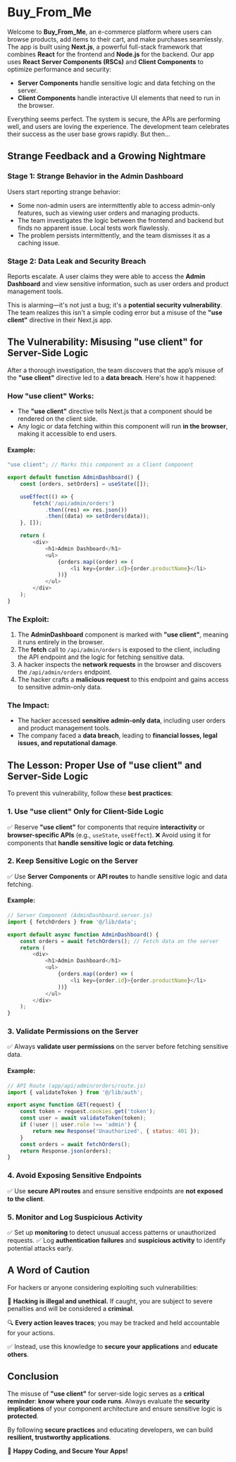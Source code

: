 # Buy_From_Me

Welcome to **Buy_From_Me**, an e-commerce platform where users can browse products, add items to their cart, and make purchases seamlessly. The app is built using **Next.js**, a powerful full-stack framework that combines **React** for the frontend and **Node.js** for the backend. Our app uses **React Server Components (RSCs)** and **Client Components** to optimize performance and security:

- **Server Components** handle sensitive logic and data fetching on the server.
- **Client Components** handle interactive UI elements that need to run in the browser.

Everything seems perfect. The system is secure, the APIs are performing well, and users are loving the experience. The development team celebrates their success as the user base grows rapidly. But then...

## Strange Feedback and a Growing Nightmare

### Stage 1: Strange Behavior in the Admin Dashboard
Users start reporting strange behavior:

- Some non-admin users are intermittently able to access admin-only features, such as viewing user orders and managing products.
- The team investigates the logic between the frontend and backend but finds no apparent issue. Local tests work flawlessly.
- The problem persists intermittently, and the team dismisses it as a caching issue.

### Stage 2: Data Leak and Security Breach
Reports escalate. A user claims they were able to access the **Admin Dashboard** and view sensitive information, such as user orders and product management tools.

This is alarming—it's not just a bug; it's a **potential security vulnerability**. The team realizes this isn't a simple coding error but a misuse of the **"use client"** directive in their Next.js app.

## The Vulnerability: Misusing "use client" for Server-Side Logic
After a thorough investigation, the team discovers that the app’s misuse of the **"use client"** directive led to a **data breach**. Here's how it happened:

### How "use client" Works:
- The **"use client"** directive tells Next.js that a component should be rendered on the client side.
- Any logic or data fetching within this component will run **in the browser**, making it accessible to end users.

#### Example:
```javascript
"use client"; // Marks this component as a Client Component

export default function AdminDashboard() {
    const [orders, setOrders] = useState([]);

    useEffect(() => {
        fetch('/api/admin/orders')
            .then((res) => res.json())
            .then((data) => setOrders(data));
    }, []);

    return (
        <div>
            <h1>Admin Dashboard</h1>
            <ul>
                {orders.map((order) => (
                    <li key={order.id}>{order.productName}</li>
                ))}
            </ul>
        </div>
    );
}
```

### The Exploit:
1. The **AdminDashboard** component is marked with **"use client"**, meaning it runs entirely in the browser.
2. The **fetch** call to `/api/admin/orders` is exposed to the client, including the API endpoint and the logic for fetching sensitive data.
3. A hacker inspects the **network requests** in the browser and discovers the `/api/admin/orders` endpoint.
4. The hacker crafts a **malicious request** to this endpoint and gains access to sensitive admin-only data.

### The Impact:
- The hacker accessed **sensitive admin-only data**, including user orders and product management tools.
- The company faced a **data breach**, leading to **financial losses, legal issues, and reputational damage**.

## The Lesson: Proper Use of "use client" and Server-Side Logic
To prevent this vulnerability, follow these **best practices**:

### 1. Use "use client" Only for Client-Side Logic
✅ Reserve **"use client"** for components that require **interactivity** or **browser-specific APIs** (e.g., `useState`, `useEffect`).
❌ Avoid using it for components that **handle sensitive logic or data fetching**.

### 2. Keep Sensitive Logic on the Server
✅ Use **Server Components** or **API routes** to handle sensitive logic and data fetching.

#### Example:
```javascript
// Server Component (AdminDashboard.server.js)
import { fetchOrders } from '@/lib/data';

export default async function AdminDashboard() {
    const orders = await fetchOrders(); // Fetch data on the server
    return (
        <div>
            <h1>Admin Dashboard</h1>
            <ul>
                {orders.map((order) => (
                    <li key={order.id}>{order.productName}</li>
                ))}
            </ul>
        </div>
    );
}
```

### 3. Validate Permissions on the Server
✅ Always **validate user permissions** on the server before fetching sensitive data.

#### Example:
```javascript
// API Route (app/api/admin/orders/route.js)
import { validateToken } from '@/lib/auth';

export async function GET(request) {
    const token = request.cookies.get('token');
    const user = await validateToken(token);
    if (!user || user.role !== 'admin') {
        return new Response('Unauthorized', { status: 401 });
    }
    const orders = await fetchOrders();
    return Response.json(orders);
}
```

### 4. Avoid Exposing Sensitive Endpoints
✅ Use **secure API routes** and ensure sensitive endpoints are **not exposed to the client**.

### 5. Monitor and Log Suspicious Activity
✅ Set up **monitoring** to detect unusual access patterns or unauthorized requests.
✅ Log **authentication failures** and **suspicious activity** to identify potential attacks early.

## A Word of Caution
For hackers or anyone considering exploiting such vulnerabilities:

🚫 **Hacking is illegal and unethical.** If caught, you are subject to severe penalties and will be considered a **criminal**.

🔍 **Every action leaves traces**; you may be tracked and held accountable for your actions.

✅ Instead, use this knowledge to **secure your applications** and **educate others**.

## Conclusion
The misuse of **"use client"** for server-side logic serves as a **critical reminder**: **know where your code runs**. Always evaluate the **security implications** of your component architecture and ensure sensitive logic is **protected**.

By following **secure practices** and educating developers, we can build **resilient, trustworthy applications**.

🚀 **Happy Coding, and Secure Your Apps!**

